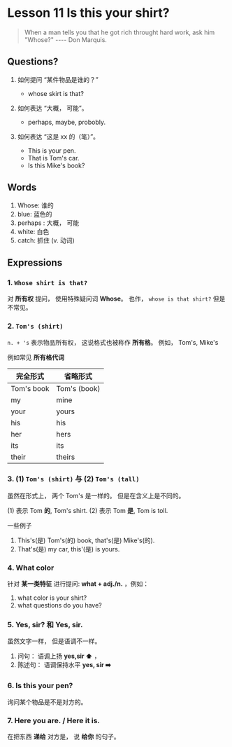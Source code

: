 # Lesson 11 Is this your shirt?

> When a man tells you that he got rich throught hard work, ask him "Whose?" ---- Don Marquis.

## Questions?

1. 如何提问 “某件物品是谁的？”
    + whose skirt is that?

2. 如何表达 “大概， 可能”。
    + perhaps, maybe, probobly.

3. 如何表达 “这是 xx 的（笔）”。
    + This is your pen. 
    + That is Tom's car.
    + Is this Mike's book?


## Words

1. Whose: 谁的
2. blue: 蓝色的
3. perhaps : 大概， 可能
4. white: 白色
5. catch: 抓住 (v. 动词)


## Expressions


### 1. `Whose shirt is that?`

对 **所有权** 提问， 使用特殊疑问词 **Whose**。 也作， `whose is that shirt?` 但是不常见。


### 2. `Tom's (shirt)`

`n. + 's` 表示物品所有权， 这说格式也被称作 **所有格**。 例如， Tom's, Mike's

例如常见 **所有格代词** 

| 完全形式| 省略形式 |
| - | - |
| Tom's book | Tom's (book) |
| my | mine |
| your | yours |
| his | his |
| her | hers |
| its | its |
| their | theirs |

### 3. (1) `Tom's (shirt)` 与 (2) `Tom's (tall)`

虽然在形式上， 两个 Tom's 是一样的。 但是在含义上是不同的。

(1) 表示 Tom **的**, Tom's shirt.
(2) 表示 Tom **是**, Tom is toll.

一些例子

1. This's(是) Tom's(的) book, that's(是) Mike's(的).
2. That's(是) my car, this'(是) is yours.


### 4. What color

针对 **某一类特征** 进行提问: **what + adj./n.** ，例如： 

1. what color is your shirt?
2. what questions do you have?

### 5. Yes, sir? 和 Yes, sir.

虽然文字一样， 但是语调不一样。 

1. 问句： 语调上扬 **yes,sir ⬆️** ，
2. 陈述句： 语调保持水平 **yes, sir ➡️**


### 6. Is this your pen?

询问某个物品是不是对方的。

### 7. Here you are. / Here it is.

在把东西 **递给** 对方是， 说 **给你** 的句子。
